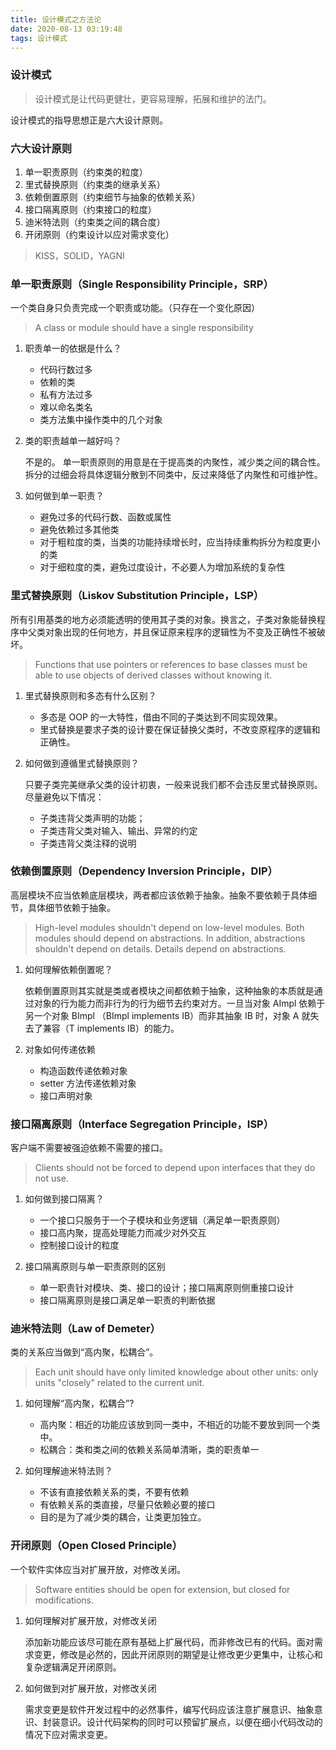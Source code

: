 ```yaml
---
title: 设计模式之方法论
date: 2020-08-13 03:19:48
tags: 设计模式
---
```


### 设计模式

> 设计模式是让代码更健壮，更容易理解，拓展和维护的法门。

设计模式的指导思想正是六大设计原则。

<!--分割线-->

<!--more-->


### 六大设计原则

1. 单一职责原则（约束类的粒度）
2. 里式替换原则（约束类的继承关系）
3. 依赖倒置原则（约束细节与抽象的依赖关系）
4. 接口隔离原则（约束接口的粒度）
5. 迪米特法则（约束类之间的耦合度）
6. 开闭原则（约束设计以应对需求变化）

> KISS，SOLID，YAGNI

### 单一职责原则（Single Responsibility Principle，SRP）

一个类自身只负责完成一个职责或功能。（只存在一个变化原因）

> A class or module should have a single responsibility

1. 职责单一的依据是什么？

   - 代码行数过多
   - 依赖的类
   - 私有方法过多
   - 难以命名类名
   - 类方法集中操作类中的几个对象

2. 类的职责越单一越好吗？

   不是的。
   单一职责原则的用意是在于提高类的内聚性，减少类之间的耦合性。拆分的过细会将具体逻辑分散到不同类中，反过来降低了内聚性和可维护性。

3. 如何做到单一职责？

   - 避免过多的代码行数、函数或属性
   - 避免依赖过多其他类
   - 对于粗粒度的类，当类的功能持续增长时，应当持续重构拆分为粒度更小的类
   - 对于细粒度的类，避免过度设计，不必要人为增加系统的复杂性

### 里式替换原则（Liskov Substitution Principle，LSP）

所有引用基类的地方必须能透明的使用其子类的对象。换言之，子类对象能替换程序中父类对象出现的任何地方，并且保证原来程序的逻辑性为不变及正确性不被破坏。

> Functions that use pointers or references to base classes must be able to use objects of derived classes without knowing it.

1. 里式替换原则和多态有什么区别？

   - 多态是 OOP 的一大特性，借由不同的子类达到不同实现效果。
   - 里式替换是要求子类的设计要在保证替换父类时，不改变原程序的逻辑和正确性。

2. 如何做到遵循里式替换原则？

   只要子类完美继承父类的设计初衷，一般来说我们都不会违反里式替换原则。
   尽量避免以下情况：
   - 子类违背父类声明的功能；
   - 子类违背父类对输入、输出、异常的约定
   - 子类违背父类注释的说明

### 依赖倒置原则（Dependency Inversion Principle，DIP）

高层模块不应当依赖底层模块，两者都应该依赖于抽象。抽象不要依赖于具体细节，具体细节依赖于抽象。

> High-level modules shouldn't depend on low-level modules. Both modules should depend on abstractions. In addition, abstractions shouldn't depend on details. Details depend on abstractions.

1. 如何理解依赖倒置呢？

   依赖倒置原则其实就是类或者模块之间都依赖于抽象，这种抽象的本质就是通过对象的行为能力而非行为的行为细节去约束对方。一旦当对象 AImpl 依赖于另一个对象 BImpl （BImpl implements IB）而非其抽象 IB 时，对象 A 就失去了兼容（T implements IB）的能力。

2. 对象如何传递依赖

   - 构造函数传递依赖对象
   - setter 方法传递依赖对象
   - 接口声明对象

### 接口隔离原则（Interface Segregation Principle，ISP）

客户端不需要被强迫依赖不需要的接口。

> Clients should not be forced to depend upon interfaces that they do not use.

1. 如何做到接口隔离？

   - 一个接口只服务于一个子模块和业务逻辑（满足单一职责原则）
   - 接口高内聚，提高处理能力而减少对外交互
   - 控制接口设计的粒度

2. 接口隔离原则与单一职责原则的区别

   - 单一职责针对模块、类、接口的设计；接口隔离原则侧重接口设计
   - 接口隔离原则是接口满足单一职责的判断依据

### 迪米特法则（Law of Demeter）

类的关系应当做到“高内聚，松耦合”。

> Each unit should have only limited knowledge about other units: only units "closely" related to the current unit.

1. 如何理解“高内聚，松耦合”?

   - 高内聚：相近的功能应该放到同一类中，不相近的功能不要放到同一个类中。
   - 松耦合：类和类之间的依赖关系简单清晰，类的职责单一

2. 如何理解迪米特法则？

   - 不该有直接依赖关系的类，不要有依赖
   - 有依赖关系的类直接，尽量只依赖必要的接口
   - 目的是为了减少类的耦合，让类更加独立。

### 开闭原则（Open Closed Principle）

一个软件实体应当对扩展开放，对修改关闭。

> Software entities should be open for extension, but closed for modifications.

1. 如何理解对扩展开放，对修改关闭

    添加新功能应该尽可能在原有基础上扩展代码，而非修改已有的代码。面对需求变更，修改是必然的，因此开闭原则的期望是让修改更少更集中，让核心和复杂逻辑满足开闭原则。

2. 如何做到对扩展开放，对修改关闭

   需求变更是软件开发过程中的必然事件，编写代码应该注意扩展意识、抽象意识、封装意识。设计代码架构的同时可以预留扩展点，以便在细小代码改动的情况下应对需求变更。






